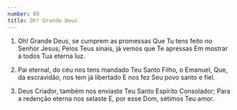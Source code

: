 ```yaml
---
number: 89
title: Oh! Grande Deus
---
```


1. Oh! Grande Deus, se cumprem as promessas
  Que Tu tens feito no Senhor Jesus;
  Pelos Teus sinais, já vemos que Te apressas
  Em mostrar a todos Tua eterna luz.

2. Pai eternal, do céu nos tens mandado
  Teu Santo Filho, o Emanuel,
  Que, da escravidão, nos tem já libertado
  E nos fez Seu povo santo e fiel.

3. Deus Criador, também nos enviaste
  Teu Santo Espírito Consolador;
  Para a redenção eterna nos selaste
  E, por esse Dom, sétimos Teu amor.
